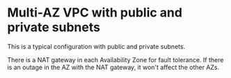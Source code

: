 Multi-AZ VPC with public and private subnets
==

This is a typical configuration with public and private subnets.

There is a NAT gateway in each Availability Zone for fault tolerance. If there is an outage in the AZ with the NAT gateway, it won't affect the other AZs.
